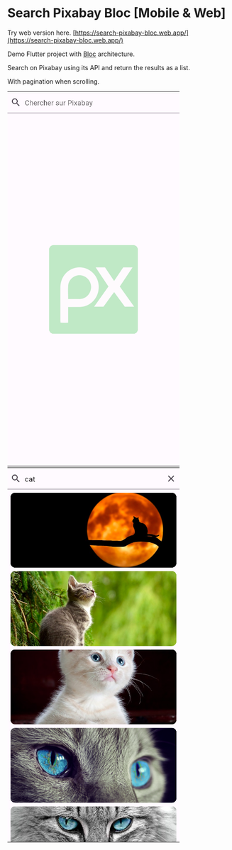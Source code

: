 # Search Pixabay Bloc [Mobile & Web]

Try web version here. [https://search-pixabay-bloc.web.app/](https://search-pixabay-bloc.web.app/)

Demo Flutter project with [Bloc](https://bloclibrary.dev/#/) architecture.

Search on Pixabay using its API and return the results as a list.

With pagination when scrolling.

![1705224000780](image/README/1705224000780.png) ![1705224054163](image/README/1705224054163.png)
